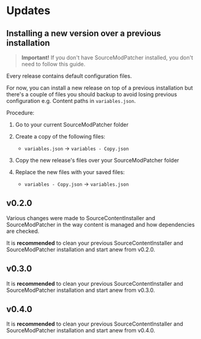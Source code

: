 # Updates

## Installing a new version over a previous installation

> **Important!** If you don't have SourceModPatcher installed, you don't need to follow this guide.

Every release contains default configuration files.

For now, you can install a new release on top of a previous installation but there's a couple of files you should backup to avoid losing previous configuration e.g. Content paths in `variables.json`.

Procedure:

1. Go to your current SourceModPatcher folder

2. Create a copy of the following files:
   - `variables.json` ->  `variables - Copy.json`

3. Copy the new release's files over your SourceModPatcher folder

4. Replace the new files with your saved files:
   - `variables - Copy.json` -> `variables.json`

## v0.2.0

Various changes were made to SourceContentInstaller and SourceModPatcher in the way content is managed and how dependencies are checked.

It is **recommended** to clean your previous SourceContentInstaller and SourceModPatcher installation and start anew from v0.2.0.

## v0.3.0

It is **recommended** to clean your previous SourceContentInstaller and SourceModPatcher installation and start anew from v0.3.0.

## v0.4.0

It is **recommended** to clean your previous SourceContentInstaller and SourceModPatcher installation and start anew from v0.4.0.
